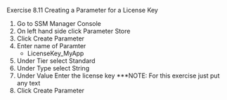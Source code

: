 Exercise 8.11 Creating a Parameter for a License Key


1. Go to SSM Manager Console
2. On left hand side click Parameter Store
3. Click Create Parameter
4. Enter name of Paramter
    - LicenseKey_MyApp
5. Under Tier select Standard
6. Under Type select String
7. Under Value Enter the license key
***NOTE: For this exercise just put any text
8. Click Create Parameter

